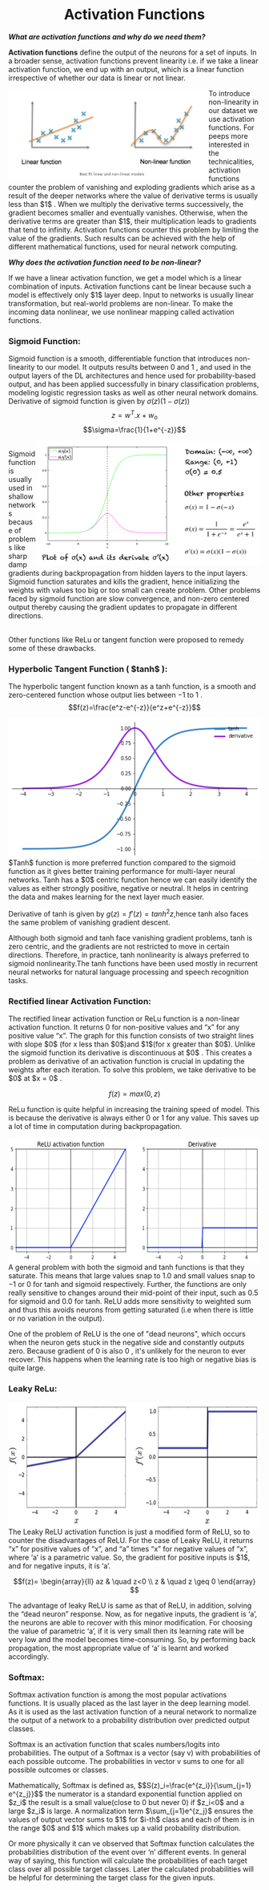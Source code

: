 ```
```
<h1 style="text-align: center;">Activation Functions</h1>
<b><i>What are activation functions and why do we need them?</i></b>

<p><b>Activation functions</b> define the output of the neurons for a set of inputs. In a broader sense, activation functions prevent linearity i.e. if we take a linear activation function, we end up with an output, which is a linear function irrespective of whether our data is linear or not linear.</p>
<p><img src="https://github.com/Monochrome901/blog/blob/main/Activation/blog1.jpg" width="400 height="300" align="left">To introduce non-linearity in our dataset we use activation functions. For peeps more interested in the technicalities, activation functions counter the problem of vanishing and exploding gradients which arise as a result of the deeper networks where the value of derivative terms is usually less than $1$ . When we multiply the derivative terms successively, the gradient becomes smaller and eventually vanishes. Otherwise, when the derivative terms are greater than $1$, their multiplication leads to gradients that tend to infinity. Activation functions counter this problem by limiting the value of the gradients. Such results can be achieved with the help of different mathematical functions, used for neural network computing.</p> 

<b><i>Why does the activation function need to be non-linear? </i></b>

<p>If we have a linear activation function, we get a model which is a linear combination of inputs. Activation functions cant be linear because such a model is effectively only $1$ layer deep. Input to networks is usually linear transformation, but real-world problems are non-linear. To make the incoming data nonlinear, we use nonlinear mapping called activation functions.</p> 

<h3>Sigmoid Function:</h3>

Sigmoid function is a smooth, differentiable function that introduces non-linearity to our model.
It outputs results between $0$ and $1$ , and used in the output layers of the DL architectures and hence used for probability-based output, and has been applied successfully in binary classification problems, modeling logistic regression tasks as well as other neural network domains. Derivative of sigmoid function is given by $σ(z)(1-σ(z))$
$$z=w^{T}.x+w_o$$ 
$$\sigma=\frac{1}{1+e^{-z}}$$ 
<p><img src="https://github.com/Monochrome901/blog/blob/main/Activation/blog2.webp" widht="300" height="250" align="right"><br>
Sigmoid function is usually used in shallow networks because of problems like sharp damp gradients during backpropagation from hidden layers to the input layers. Sigmoid function saturates and kills the gradient, hence initializing the weights with values too big or too small can create problem. Other problems faced by sigmoid function are slow convergence, and non-zero centered output thereby causing the gradient updates to propagate in different directions.</p>
<br>
Other functions like ReLu or tangent function were proposed to remedy some of these drawbacks.

<h3>Hyperbolic Tangent Function ( $tanh$ ):</h3>

The hyperbolic tangent function known as a tanh function, is a smooth and zero-centered function whose output lies between $-1$ to $1$ .
 $$f(z)=\frac{e^z-e^{-z}}{e^z+e^{-z}}$$
<p><img src="https://github.com/Monochrome901/blog/blob/main/Activation/blog3.png" align="left"> $Tanh$ function is more preferred function compared to the sigmoid function as it gives better training performance for multi-layer neural networks. Tanh has a $0$ centric function hence we can easily identify the values as either strongly positive, negative or neutral. It helps in centring the data and makes learning for the next layer much easier.</p> 

Derivative of tanh is given by $g(z)=f'(z)=tanh^{2}z$,hence tanh also faces the same problem of vanishing gradient descent.
<p>Although both sigmoid and tanh face vanishing gradient problems, tanh is zero centric, and the gradients are not restricted to move in certain directions. Therefore, in practice, tanh nonlinearity is always preferred to sigmoid nonlinearity.The tanh functions have been used mostly in recurrent neural networks for natural language processing and speech recognition tasks.</p> 

<h3>Rectified linear Activation Function:</h3>

<p>The rectified linear activation function or ReLu function is a non-linear activation function. It returns 0 for non-positive values and “x” for any positive value “x”. The graph for this function consists of two straight lines with slope $0$ (for x less than $0$)and $1$(for x greater than $0$). Unlike the sigmoid function its derivative is discontinuous at $0$ . This creates a problem as derivative of an activation function is crucial in updating the weights after each iteration. To solve this problem, we take derivative to be $0$ at $x = 0$ .</p>

$$f(z)=max(0,z)$$

ReLu function is quite helpful in increasing the training speed of model. This is because the derivative is always either $0$ or $1$ for any value.  This saves up a lot of time in computation during backpropagation. 

<img src="https://github.com/Monochrome901/blog/blob/main/Activation/blog4.png" align="right" width="550" height="250">A general problem with both the sigmoid and tanh functions is that they saturate. This means that large values snap to $1.0$ and small values snap to $-1$ or $0$ for tanh and sigmoid respectively. Further, the functions are only really sensitive to changes around their mid-point of their input, such as $0.5$ for sigmoid and $0.0$ for tanh. ReLU adds more sensitivity to weighted sum and thus this avoids neurons from getting saturated (i.e when there is little or no variation in the output). 
 
One of the problem of ReLU is  the one of "dead neurons", which occurs when the neuron gets stuck in the negative side and constantly outputs zero. Because gradient of $0$ is also $0$ , it's unlikely for the neuron to ever recover. This happens when the learning rate is too high or negative bias is quite large. 

<h3>Leaky ReLu: </h3>

<p><img src="https://github.com/Monochrome901/blog/blob/main/Activation/blog5.png" align="left" width="550" height="250">The Leaky ReLU activation function is just a modified form of ReLU, so to counter the disadvantages of ReLU. For the case of Leaky ReLU, it returns “x” for positive values of “x”, and “a” times “x” for negative values of “x”, where ‘a’ is a parametric value. So, the gradient for positive inputs is $1$, and for negative inputs, it is ‘a’.</p> 

$$f(z)= \begin{array}{ll}
            az & \quad z<0 \\
            z & \quad z \geq 0
        \end{array}
    $$
    
<p>The advantage of leaky ReLU is same as that of ReLU, in addition, solving the “dead neuron” response. Now, as for negative inputs, the gradient is ‘a’, the neurons are able to recover with this minor modification. For choosing the value of parametric ‘a’, if it is very small then its learning rate will be very low and the model becomes time-consuming. So, by performing back propagation, the most appropriate value of ‘a’ is learnt and worked accordingly. </p>

<h3>Softmax:</h3>
<p>Softmax activation function is among the most popular activations functions. It is usually placed as the last layer in the deep learning model. As it is used as the last activation function of a neural network to normalize the output of a network to a probability distribution over predicted output classes.<p> 

<p>Softmax is an activation function that scales numbers/logits into probabilities. The output of a Softmax is a vector (say v) with probabilities of each possible outcome. The probabilities in vector v sums to one for all possible outcomes or classes.</p> 

<p>Mathematically, Softmax is defined as, 
$$S(z)_i=\frac{e^{z_i}}{\sum_{j=1} e^{z_j}}$$
the numerator is a standard exponential function applied on $z_i$ the result is a small value(close to 0 but never 0) if $z_i<0$ and a large $z_i$ is large. A normalization term $\sum_{j=1}e^{z_j}$ ensures the values of output vector sums to $1$ for $i-th$ class and each of them is in the range $0$ and $1$ which makes up a valid probability distribution.</p>

<p>Or more physically it can ve observed that Softmax function calculates the probabilities distribution of the event over ‘n’ different events. In general way of saying, this function will calculate the probabilities of each target class over all possible target classes. Later the calculated probabilities will be helpful for determining the target class for the given inputs.</p>  


